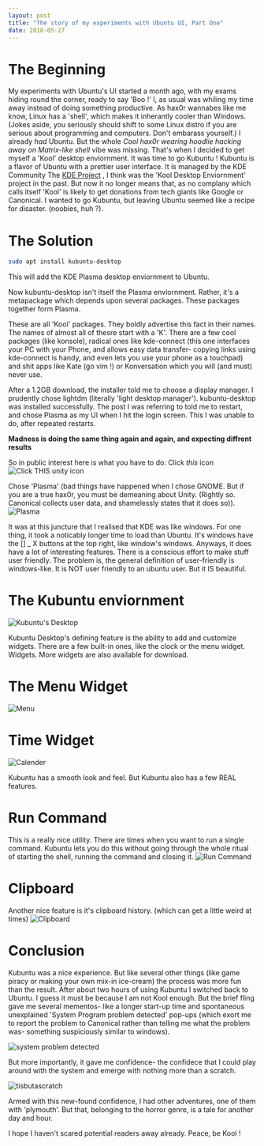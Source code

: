 ```yaml
---
layout: post
title: "The story of my experiments with Ubuntu UI, Part One"
date: 2018-05-27
---
```

# The Beginning
My experiments with Ubuntu's UI started a month ago, with my exams hiding round the corner, ready to say 'Boo !' I, as usual was whiling my time away instead of doing something productive. As hax0r wannabes like me know, Linux has a 'shell', which makes it inherantly cooler than Windows. (Jokes aside, you seriously should shift to some Linux distro if you are serious about programming and computers. Don't embarass yourself.) I already *had* Ubuntu.  But the whole *Cool hax0r wearing hoodlie *hacking* away on Matrix-like shell* vibe was missing. That's when I decided to get myself a 'Kool' desktop enviornment. It was time to go Kubuntu !
Kubuntu is  a flavor of Ubuntu with a prettier user interface. It is managed by the KDE Community
The [KDE Project](https://www.kde.org/) , I think was the 'Kool Desktop Enviornment' project in the past. But now it no longer means that, as no complany which calls itself 'Kool' is likely to get donations from tech giants like Google or Canonical.
I wanted to go Kubuntu, but leaving Ubuntu seemed like a recipe for disaster. (noobies, huh ?).

# The Solution
```bash
sudo apt install kubuntu-desktop
```
This will add the KDE Plasma desktop enviornment to Ubuntu.

Now kubuntu-desktop isn't itself the Plasma enviornment. Rather, it's a metapackage which depends upon several packages. These packages together form Plasma.

These are all 'Kool' packages. They boldly advertise this fact in their names. The names of almost all of thesre start with a 'K'. There are a few cool packages (like konsole), radical ones like kde-connect (this one interfaces your PC with your Phone, and allows easy data transfer- copying links using kde-connect is handy, and even lets you use your phone as a touchpad) and shit apps like Kate (go vim !) or Konversation which you will (and must) never use.

After a 1.2GB download, the installer told me to choose a display manager. I prudently chose lightdm (literally 'light desktop manager'). kubuntu-desktop was installed successfully. The post I was referring to told me to restart, and chose Plasma as my UI when I hit the login screen. This I was unable to do, after repeated restarts.

**Madness is doing the same thing again and again, and expecting diffrent results**

So in public interest here is what you have to do:
Click *this* icon
![Click THIS unity icon](/images/icon.png)

Chose 'Plasma' (bad things have happened when I chose GNOME. But if you are a true hax0r, you must be demeaning about Unity. (Rightly so. Canonical collects user data, and shamelessly states that it does so)).
![Plasma](/images/plasma.jpeg)

It was at this juncture that I realised that KDE was like windows. For one thing, it took a noticably longer time to load than Ubuntu. It's windows have the [] _ X buttons at the top right, like window's windows. Anyways, it does have  a lot of interesting features.
There is a conscious effort to make stuff user friendly. The problem is, the general definition of user-friendly is windows-like. It is NOT user friendly to an ubuntu user.  But it IS beautiful.

# The Kubuntu enviornment
![Kubuntu's Desktop](/images/kubuntu-desktop.png)

Kubuntu Desktop's defining feature is the ability to add and customize widgets. There are a few built-in ones, like the clock or the menu widget.
Widgets. More widgets are also available for download. 

# The Menu Widget
![Menu](/images/menu_widget.png)

# Time Widget	
![Calender](/images/calender_widget.png)

Kubuntu has a smooth look and feel. 
But Kubuntu also has a few REAL features.

# Run Command
This is a really nice utility. There are times when you want to run a single command. Kubuntu lets you do this without going through the whole ritual of starting the shell, running the command and closing it.
![Run Command](/images/run_command.png)

# Clipboard
Another nice feature is it's clipboard history. (which can get a little weird at times)
![Clipboard](/images/clipboard.png)

# Conclusion
Kubuntu was a nice experience. But like several other things (like game piracy or making your own mix-in ice-cream) the process was more fun than the result. After about two hours of using Kubuntu I switched back to Ubuntu. I guess it must be because I am not Kool enough. But the brief fling gave me several mementos- like a longer start-up time and spontaneous unexplained 'System Program problem detected' pop-ups (which exort me to report the problem to Canonical rather than telling me what the problem was- something suspiciously similar to windows).

![system problem detected](/images/system-program-problem-detected.png)

But more importantly, it gave me confidence- the confidece that I could play around with the system and emerge with nothing more than a scratch.

![tisbutascratch](/images/butascratch.jpg)

Armed with this new-found confidence, I had other adventures, one of them with 'plymouth'. But that, belonging to the horror genre, is a tale for another day and hour.

I hope I haven't scared potential readers away already.
Peace, be Kool !


